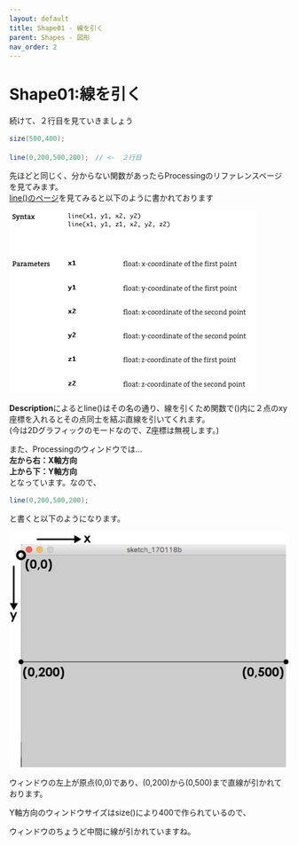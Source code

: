 ```yaml
---
layout: default
title: Shape01 - 線を引く
parent: Shapes - 図形
nav_order: 2
---
```


# Shape01:線を引く

続けて、２行目を見ていきましょう

```java
size(500,400);

line(0,200,500,200);　// <-　２行目
```

先ほどと同じく、分からない関数があったらProcessingのリファレンスページを見てみます。  
[line\(\)のページ](https://processing.org/reference/line_.html)を見てみると以下のように書かれております

<img src="../assets/line_ref.png" alt="hi" class="inline"/>

**Description**によるとline\(\)はその名の通り、線を引くため関数で\(\)内に２点のxy座標を入れるとその点同士を結ぶ直線を引いてくれます。  
\(今は2Dグラフィックのモードなので、Z座標は無視します。\)

また、Processingのウィンドウでは...  
**左から右：X軸方向  
上から下：Y軸方向**  
となっています。なので、

```java
line(0,200,500,200);
```

と書くと以下のようになります。

<img src="../assets/line_run_line.png" alt="hi" class="inline"/>

ウィンドウの左上が原点\(0,0\)であり、\(0,200\)から\(0,500\)まで直線が引かれております。

Y軸方向のウィンドウサイズはsize\(\)により400で作られているので、

ウィンドウのちょうど中間に線が引かれていますね。
